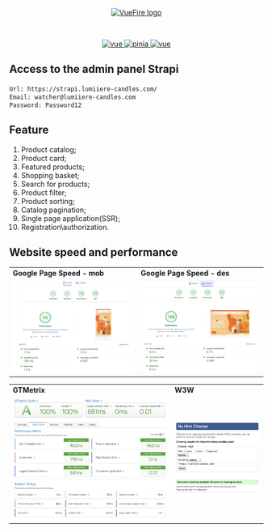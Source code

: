    <p align="center">
      <a href="https://vuefire.vuejs.org" target="_blank" rel="noopener noreferrer">
         <img width="100" src="https://vuefire.vuejs.org/logo.svg" alt="VueFire logo" />
      </a>
   </p>
   <br />
   <p align="center">
      <a href="https://github.com/vuejs/vue">
         <img src="https://img.shields.io/badge/nuxt-3.8.0-brightgreen.svg" alt="vue" />
      </a>
      <a href="https://github.com/vuejs/pinia">
         <img src="https://img.shields.io/badge/pinia-2.1.7-brightgreen.svg" alt="pinia" />
      </a>
      <a href="https://github.com/vuejs/vue">
         <img src="https://img.shields.io/badge/strapi-4.15.0-brightgreen.svg" alt="vue" />
      </a>
   </p>

## Access to the admin panel Strapi

```
Url: https://strapi.lumiiere-candles.com/
Email: watcher@lumiiere-candles.com
Password: Password12
```

## Feature

1. Product catalog;
2. Product card;
3. Featured products;
4. Shopping basket;
5. Search for products;
6. Product filter;
7. Product sorting;
8. Catalog pagination;
9. Single page application(SSR);
10. Registration\authorization.

## Website speed and performance

<table>
       <tr>
         <td><b>Google Page Speed - mob</b></td>
         <td><b>Google Page Speed - des</b></td>
      </tr>
   <tr>
      <td>
         <img src="./src/assets/img/md/mob.jpg" alt="Картинка мобильного" title="Картинка" />
      </td>
      <td>
         <img src="./src/assets/img/md/des-1.jpg" alt="Картинка компьютера" title="Картинка" />
      </td>
   </tr>
</table>

   <table>
      <tr>
         <td><b>GTMetrix</b></td>
         <td><b>W3W</b></td>
      </tr>
      <tr>
         <td>
            <img src="./src/assets/img/md/gt.jpg" alt="Картинка" />
         </td>
         <td>
            <img src="./src/assets/img/md/w3w.jpg" alt="Картинка" />
         </td>
      </tr>
   </table>

